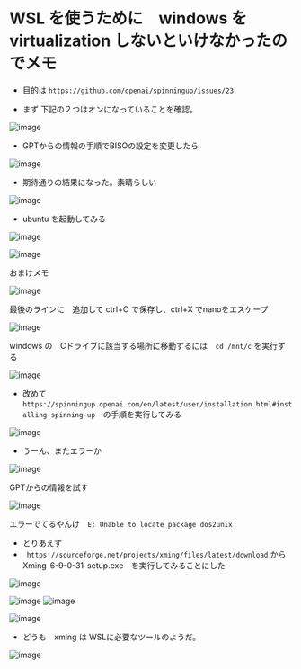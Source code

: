 
# WSL を使うために　windows を virtualization しないといけなかったのでメモ
* 目的は `https://github.com/openai/spinningup/issues/23` 
  

* まず 下記の２つはオンになっていることを確認。

![image](https://github.com/jamad/jamad.github.io/assets/949913/9579aac8-5958-48e7-a3f9-852c636d14bd)

* GPTからの情報の手順でBISOの設定を変更したら

![image](https://github.com/jamad/jamad.github.io/assets/949913/5b324f91-ee55-4c1c-8dbd-572c6e6e1733)

* 期待通りの結果になった。素晴らしい

![image](https://github.com/jamad/jamad.github.io/assets/949913/f5939a09-8c80-4c90-b03b-2362a13b637b)

* ubuntu を起動してみる

![image](https://github.com/jamad/jamad.github.io/assets/949913/e131b052-5051-4cfe-b90e-e11348a78718)

![image](https://github.com/jamad/jamad.github.io/assets/949913/e2ed3225-40ec-49af-98ba-e1242ce1afff)



おまけメモ

![image](https://github.com/jamad/jamad.github.io/assets/949913/b5946f82-c4a7-4483-854b-e33775cab184)

最後のラインに　追加して ctrl+O で保存し、ctrl+X でnanoをエスケープ

![image](https://github.com/jamad/jamad.github.io/assets/949913/bd6b2247-fa91-41f2-8f2a-70e40a0ac439)


windows の　Cドライブに該当する場所に移動するには　`cd /mnt/c` を実行する

![image](https://github.com/jamad/jamad.github.io/assets/949913/9fe40d8a-8fdc-4a6f-a01b-656dc0aeb9a6)

* 改めて　`https://spinningup.openai.com/en/latest/user/installation.html#installing-spinning-up`　の手順を実行してみる

![image](https://github.com/jamad/jamad.github.io/assets/949913/30bc1420-54b3-4e5c-9d30-2b87275a0d85)

* うーん、またエラーか

![image](https://github.com/jamad/jamad.github.io/assets/949913/1829d266-9ca9-4ba9-bcc3-279c1309230e)


GPTからの情報を試す

![image](https://github.com/jamad/jamad.github.io/assets/949913/c81d75d4-0dc0-4bca-afbc-8b7afcc7c27a)

エラーでてるやんけ　`E: Unable to locate package dos2unix`


* とりあえず
* ` https://sourceforge.net/projects/xming/files/latest/download` から　Xming-6-9-0-31-setup.exe　を実行してみることにした


![image](https://github.com/jamad/jamad.github.io/assets/949913/5a4de3fb-f976-4fdf-806d-edc29e02edde)

![image](https://github.com/jamad/jamad.github.io/assets/949913/1ac2718f-4e89-4416-82e0-7cf91fe5e5d6)
![image](https://github.com/jamad/jamad.github.io/assets/949913/b56776af-99ed-42fb-a5ce-8fabcd18b1cc)

![image](https://github.com/jamad/jamad.github.io/assets/949913/87611f9a-fa06-4072-b930-3c6ae1911573)


* どうも　xming は WSLに必要なツールのようだ。

![image](https://github.com/jamad/jamad.github.io/assets/949913/79ee38f8-c7c9-4f2e-a627-6c3521314a5e)

